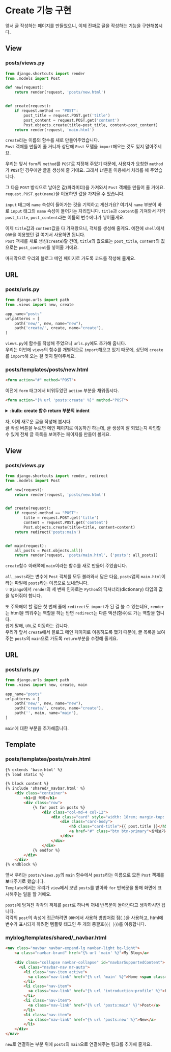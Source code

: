 # Create 기능 구현  
앞서 글 작성하는 페이지를 만들었으니, 이제 진짜로 글을 작성하는 기능을 구현해봅시다.  

## View  
### posts/views.py  
```python
from django.shortcuts import render
from .models import Post

def new(request):
    return render(request, 'posts/new.html')


def create(request):
    if request.method == "POST":
        post_title = request.POST.get('title')
        post_content = request.POST.get('content')
        Post.objects.create(title=post_title, content=post_content)
    return render(request, 'main.html')
```
`create`라는 이름의 함수를 새로 만들어주었습니다.  
`Post` 객체를 만들어 줄 거니까 상단에 `Post` 모델을 `import`해오는 것도 잊지 말아주세요.  

우리는 앞서 `form`의 `method`를 `POST`로 지정해 주었기 때문에, 사용자가 요청한 `method`가 `POST`인 경우에만 글을 생성해 줄 거에요. 그래서 `if`문을 이용해서 처리를 해 주었습니다.  

그 다음 `POST` 방식으로 날아온 값(파라미터)을 가져와서 `Post` 객체를 만들어 줄 거에요. `request.POST.get(name)`을 이용하면 값을 가져올 수 있습니다.  

`input` 태그에 `name` 속성이 들어가는 것을 기억하고 계신가요? 여기서 `name` 부분이 바로 `input` 태그의 `name` 속성이 들어가는 자리입니다. `title`과 `content`를 가져와서 각각 `post_title`, `post_content`라는 이름의 변수에다가 넣어줄게요.  

이제 `title`값과 `content`값을 다 가져왔으니, 객체를 생성해 줄게요. 예전에 `shell`에서 `ORM`을 이용했던 걸 여기서 사용하면 됩니다.  
`Post` 객체를 새로 생성(`create`)할 건데, `title`의 값으로는 `post_title`, `content`의 값으로는 `post_content`를 넣어줄 거에요.  

마지막으로 우리의 블로그 메인 페이지로 가도록 코드를 작성해 줄게요.  

## URL  
### posts/urls.py
```python
from django.urls import path
from .views import new, create

app_name="posts"
urlpatterns = [
    path('new/', new, name="new"),
    path('create/', create, name="create"),
]
```
`views.py`에 함수를 작성해 주었으니 `urls.py`에도 추가해 줍니다.  
우리는 이번에 `views`의 함수를 개별적으로 `import`해오고 있기 때문에, 상단에 `create`를 `import`해 오는 걸 잊지 말아주세요.  

### posts/templates/posts/new.html  
```html
<form action="#" method="POST">
```
이전에 `form` 태그에서 비워두었던 `action` 부분을 채워줍시다.  
```html
<form action="{% url 'posts:create' %}" method="POST">
```

<details>
  <summary><b>:bulb: create 함수 return 부분의 indent</b></summary>  
  
  ### posts/views.py  
  `create` 함수의 코드를 보면
  ```python
  def create(request):
      if request.method == "POST":
          post_title = request.POST.get('title')
          post_content = request.POST.get('content')
          Post.objects.create(title=post_title, content=post_content)
          return render(request, 'main.html')
  ```
  가 아니라  
  ```python
  def create(request):
      if request.method == "POST":
          post_title = request.POST.get('title')
          post_content = request.POST.get('content')
          Post.objects.create(title=post_title, content=post_content)
      return render(request, 'main.html')
  ```
  로 작성을 했습니다.  

  첫 번째 방법으로 코드를 작성하게 되면, `return` 부분은 요청 방식이 `POST`일때만 실행이 됩니다.  
  따라서 우리가 `URL`을 직접 입력해 `GET` 방식으로 `localhost:8000/posts/create/`로 접근했을 때의 처리를 해 주어야 합니다.   

  두 번째 방법에서는, 사용자의 요청 방식이 `POST`가 아니라면 `return` 부분을 통해 그냥 `main.html`을 화면에 띄워주는 역할을 하게 됩니다.  
  만약 `POST` 방식의 요청이 들어온다면 `title`과 `content`를 가져와서 새로운 `Post` 객체를 만들고, `if`문을 탈출한 다음 `return`문을 통해 `main.html`로 갑니다.  

  필요에 따라 아래와 같이 코드를 작성하셔도 됩니다.  
  ```python
  def create(request):
      if request.method == "POST":
          post_title = request.POST.get('title')
          post_content = request.POST.get('content')
          Post.objects.create(title=post_title, content=post_content)
          return render(request, 'main.html')
      return render(request, 'introduction/profile.html')
  ```
  이 코드는 `POST`가 아닌 방식으로 요청이 들어오면 `introduction/profile.html`을 화면에 띄워주고, `POST` 방식으로 요청이 들어오면 `Post` 객체를 생성한 다음 `main.html`로 가는 역할을 합니다.  

  **:bulb: 참고**   
  ```python
  def create(request):
      if request.method == "POST":
          post_title = request.POST.get('title')
          post_content = request.POST.get('content')
          Post.objects.create(title=post_title, content=post_content)
          return render(request, 'main.html')
  ```
  만약 위와 같이 작성하게 되면, `URL`을 직접 입력해 `GET` 방식으로 `localhost:8000/posts/create/`로 접근했을 경우 에러가 표시됩니다.  
  `POST` 방식에 대한 `return`만이 정의되어 있기 때문입니다.  
</details>


자, 이제 새로운 글을 작성해 봅시다.  
글 작성 버튼을 누르면 메인 페이지로 이동하긴 하는데, 글 생성이 잘 되었는지 확인할 수 있게 전체 글 목록을 보여주는 페이지를 만들어 볼게요.  

## View  
### posts/views.py  
```python
from django.shortcuts import render, redirect
from .models import Post

def new(request):
    return render(request, 'posts/new.html')


def create(request):
    if request.method == "POST":
        title = request.POST.get('title')
        content = request.POST.get('content')
        Post.objects.create(title=title, content=content)
    return redirect('posts:main')


def main(request):
    all_posts = Post.objects.all()
    return render(request, 'posts/main.html', {'posts': all_posts})
```
`create`함수 아래쪽에 `main`이라는 함수를 새로 만들어 주었습니다.  

`all_posts`라는 변수에 `Post` 객체를 모두 불러와서 담은 다음, `posts`앱의 `main.html`이라는 파일에 `posts`라는 이름으로 보내줍니다.  
:bulb: `Django`에서 `render`의 세 번째 인자로는 `Python`의 딕셔너리(dictionary) 타입의 값을 넣어줘야 합니다.  

또 주목해야 할 점은 첫 번째 줄에 `redirect`도 `import`가 된 걸 볼 수 있는데요, `render`는 html을 띄워주는 역할을 하는 반면 `redirect`는 다른 액션(함수)로 가는 역할을 합니다.  
쉽게 말해, `URL`로 이동하는 겁니다.  
우리가 앞서 `create`에서 블로그 메인 페이지로 이동하도록 했기 때문에, 글 목록을 보여주는 `posts`의 `main`으로 가도록 `return`부분을 수정해 줄게요.  

## URL  
### posts/urls.py  
```python
from django.urls import path
from .views import new, create, main

app_name="posts"
urlpatterns = [
    path('new/', new, name="new"),
    path('create/', create, name="create"),
    path('', main, name="main"),
]
```
`main`에 대한 부분을 추가해줍니다.  

## Template  
### posts/templates/posts/main.html  
```html
{% extends 'base.html' %}
{% load static %}

{% block content %}
{% include 'shared/_navbar.html' %}
    <div class="container">
        <h1>글 목록</h1>
        <div class="row">
            {% for post in posts %}
                <div class="col-md-4 col-12">
                    <div class="card" style="width: 18rem; margin-top: 20px;">
                        <div class="card-body">
                            <h5 class="card-title">{{ post.title }}</h5>
                            <a href="#" class="btn btn-primary">상세보기</a>
                        </div>
                    </div>
                </div>
            {% endfor %}
        </div>
    </div>
{% endblock %}
```
앞서 우리는 `posts/views.py`의 `main` 함수에서 `posts`라는 이름으로 모든 `Post` 객체를 보내주기로 했습니다.  
`Template`에서는 우리가 `view`에서 보낸 `posts`를 받아와 `for` 반복문을 통해 화면에 표시해주는 일을 할 거에요.  

`posts`에 담겨진 각각의 객체를 `post`로 하나씩 꺼내 반복문이 돌아간다고 생각하시면 됩니다.  
각각의 `post`의 속성에 접근하려면 `ORM`에서 사용하 방법처럼 점(`.`)을 사용하고, html에 변수가 표시되게 하려면 템플릿 태그인 두 개의 중괄호(`{{ }}`)를 이용합니다.  

### myblog/templates/shared/_navbar.html  
```html
<nav class="navbar navbar-expand-lg navbar-light bg-light">
    <a class="navbar-brand" href="{% url 'main' %}">My Blog</a>
  
    <div class="collapse navbar-collapse" id="navbarSupportedContent">
      <ul class="navbar-nav mr-auto">
        <li class="nav-item active">
          <a class="nav-link" href="{% url 'main' %}">Home <span class="sr-only">(current)</span></a>
        </li>
        <li class="nav-item">
          <a class="nav-link" href="{% url 'introduction:profile' %}">Profile</a>
        </li>
        <li class="nav-item">
          <a class="nav-link" href="{% url 'posts:main' %}">Post</a>
        </li>
        <li class="nav-item">
          <a class="nav-link" href="{% url 'posts:new' %}">New</a>
        </li>
    </div>
</nav>
```
`new`로 연결하는 부분 위에 `posts`의 `main`으로 연결해주는 링크를 추가해 줄게요.  

